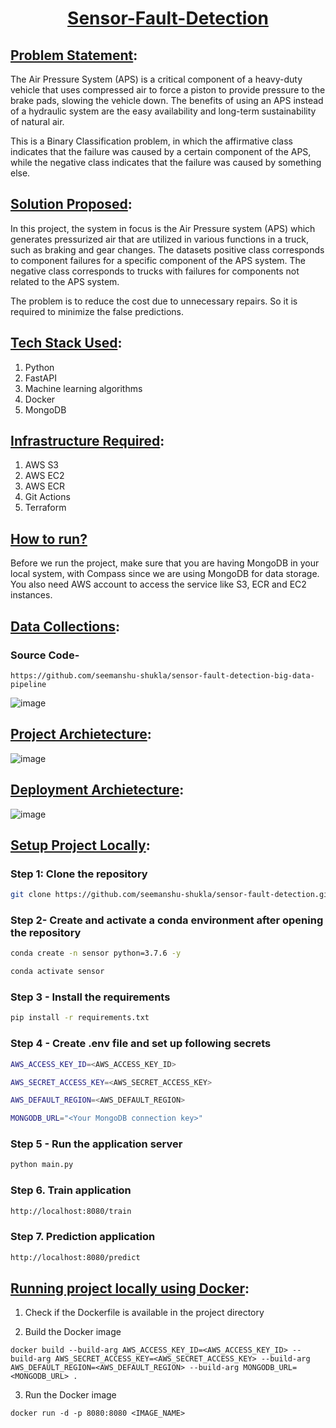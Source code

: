 # <p align="center"><ins>Sensor-Fault-Detection</ins></p>

## <ins>Problem Statement</ins>:
The Air Pressure System (APS) is a critical component of a heavy-duty vehicle that uses compressed air to force a piston to provide pressure to the brake pads, slowing the vehicle down. The benefits of using an APS instead of a hydraulic system are the easy availability and long-term sustainability of natural air.

This is a Binary Classification problem, in which the affirmative class indicates that the failure was caused by a certain component of the APS, while the negative class
indicates that the failure was caused by something else.

## <ins>Solution Proposed</ins>:
In this project, the system in focus is the Air Pressure system (APS) which generates pressurized air that are utilized in various functions in a truck, such as braking and gear changes. The datasets positive class corresponds to component failures for a specific component of the APS system. The negative class corresponds to trucks with failures for components not related to the APS system.

The problem is to reduce the cost due to unnecessary repairs. So it is required to minimize the false predictions.
## <ins>Tech Stack Used</ins>:
1. Python 
2. FastAPI 
3. Machine learning algorithms
4. Docker
5. MongoDB

## <ins>Infrastructure Required</ins>:

1. AWS S3
2. AWS EC2
3. AWS ECR
4. Git Actions
5. Terraform

## <ins>How to run?<ins>
Before we run the project, make sure that you are having MongoDB in your local system, with Compass since we are using MongoDB for data storage. You also need AWS account to access the service like S3, ECR and EC2 instances.

## <ins>Data Collections</ins>:
### Source Code-
```
https://github.com/seemanshu-shukla/sensor-fault-detection-big-data-pipeline
``` 
![image](https://user-images.githubusercontent.com/57321948/193536736-5ccff349-d1fb-486e-b920-02ad7974d089.png)


## <ins>Project Archietecture</ins>:
![image](https://user-images.githubusercontent.com/57321948/193536768-ae704adc-32d9-4c6c-b234-79c152f756c5.png)


## <ins>Deployment Archietecture</ins>:
![image](https://user-images.githubusercontent.com/57321948/193536973-4530fe7d-5509-4609-bfd2-cd702fc82423.png)


## <ins>Setup Project Locally</ins>:
### Step 1: Clone the repository
```bash
git clone https://github.com/seemanshu-shukla/sensor-fault-detection.git
```

### Step 2- Create and activate a conda environment after opening the repository

```bash
conda create -n sensor python=3.7.6 -y
```

```bash
conda activate sensor
```

### Step 3 - Install the requirements
```bash
pip install -r requirements.txt
```

### Step 4 - Create .env file and set up following secrets
```bash
AWS_ACCESS_KEY_ID=<AWS_ACCESS_KEY_ID>

AWS_SECRET_ACCESS_KEY=<AWS_SECRET_ACCESS_KEY>

AWS_DEFAULT_REGION=<AWS_DEFAULT_REGION>

MONGODB_URL="<Your MongoDB connection key>"

```

### Step 5 - Run the application server
```bash
python main.py
```

### Step 6. Train application
```bash
http://localhost:8080/train

```

### Step 7. Prediction application
```bash
http://localhost:8080/predict

```

## <ins>Running project locally using Docker</ins>:

1. Check if the Dockerfile is available in the project directory

2. Build the Docker image
```
docker build --build-arg AWS_ACCESS_KEY_ID=<AWS_ACCESS_KEY_ID> --build-arg AWS_SECRET_ACCESS_KEY=<AWS_SECRET_ACCESS_KEY> --build-arg AWS_DEFAULT_REGION=<AWS_DEFAULT_REGION> --build-arg MONGODB_URL=<MONGODB_URL> . 

```

3. Run the Docker image
```
docker run -d -p 8080:8080 <IMAGE_NAME>
```